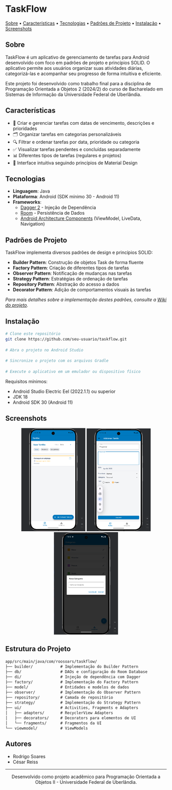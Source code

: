 # TaskFlow

<p>
  <a href="#sobre">Sobre</a> •
  <a href="#características">Características</a> •
  <a href="#tecnologias">Tecnologias</a> •
  <a href="#padrões-de-projeto">Padrões de Projeto</a> •
  <a href="#instalação">Instalação</a> •
  <a href="#screenshots">Screenshots</a> 
</p>

## Sobre

TaskFlow é um aplicativo de gerenciamento de tarefas para Android desenvolvido com foco em padrões de projeto e princípios SOLID. O aplicativo permite aos usuários organizar suas atividades diárias, categorizá-las e acompanhar seu progresso de forma intuitiva e eficiente.

Este projeto foi desenvolvido como trabalho final para a disciplina de Programação Orientada a Objetos 2 (2024/2) do curso de Bacharelado em Sistemas de Informação da Universidade Federal de Uberlândia.

## Características

- 📝 Criar e gerenciar tarefas com datas de vencimento, descrições e prioridades
- 🗂️ Organizar tarefas em categorias personalizáveis
- 🔍 Filtrar e ordenar tarefas por data, prioridade ou categoria
- ✅ Visualizar tarefas pendentes e concluídas separadamente
- 📊 Diferentes tipos de tarefas (regulares e projetos)
- 🎨 Interface intuitiva seguindo princípios de Material Design

## Tecnologias

- **Linguagem**: Java
- **Plataforma**: Android (SDK mínimo 30 - Android 11)
- **Frameworks**:
  - [Dagger 2](https://dagger.dev/) - Injeção de Dependência
  - [Room](https://developer.android.com/training/data-storage/room) - Persistência de Dados
  - [Android Architecture Components](https://developer.android.com/topic/libraries/architecture) (ViewModel, LiveData, Navigation)

## Padrões de Projeto

TaskFlow implementa diversos padrões de design e princípios SOLID:

- **Builder Pattern**: Construção de objetos Task de forma fluente
- **Factory Pattern**: Criação de diferentes tipos de tarefas
- **Observer Pattern**: Notificação de mudanças nas tarefas
- **Strategy Pattern**: Estratégias de ordenação de tarefas
- **Repository Pattern**: Abstração do acesso a dados
- **Decorator Pattern**: Adição de comportamentos visuais às tarefas

*Para mais detalhes sobre a implementação destes padrões, consulte a [Wiki do projeto](link-para-sua-wiki).*

## Instalação

```bash
# Clone este repositório
git clone https://github.com/seu-usuario/taskflow.git

# Abra o projeto no Android Studio

# Sincronize o projeto com os arquivos Gradle

# Execute o aplicativo em um emulador ou dispositivo físico
```

Requisitos mínimos:
- Android Studio Electric Eel (2022.1.1) ou superior
- JDK 18
- Android SDK 30 (Android 11)

## Screenshots

<p align="center">
  <img src="https://github.com/roosoars/TaskFlow/blob/main/1.png" width="200" alt="Lista de Tarefas"/>
  <img src="https://github.com/roosoars/TaskFlow/blob/main/2.png" width="200" alt="Adicionar Tarefa"/>
  <img src="https://github.com/roosoars/TaskFlow/blob/main/3.png" width="200" alt="Categorias"/>
</p>

## Estrutura do Projeto

```
app/src/main/java/com/roosoars/taskflow/
├── builder/            # Implementação do Builder Pattern
├── db/                 # DAOs e configuração do Room Database
├── di/                 # Injeção de dependência com Dagger
├── factory/            # Implementação do Factory Pattern
├── model/              # Entidades e modelos de dados
├── observer/           # Implementação do Observer Pattern
├── repository/         # Camada de repositório
├── strategy/           # Implementação do Strategy Pattern
├── ui/                 # Activities, Fragments e Adapters
│   ├── adapters/       # RecyclerView Adapters
│   ├── decorators/     # Decorators para elementos de UI
│   └── fragments/      # Fragmentos da UI
└── viewmodel/          # ViewModels
```

## Autores

- Rodrigo Soares
- César Reiss

---

<p align="center">
  Desenvolvido como projeto acadêmico para Programação Orientada a Objetos II - Universidade Federal de Uberlândia.
</p>
